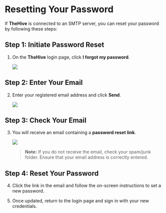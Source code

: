 # Resetting Your Password

If **TheHive** is connected to an SMTP server, you can reset your password by following these steps:

## Step 1: Initiate Password Reset

1. On the **TheHive** login page, click **I forgot my password**.

    ![](/thehive/images/user-guides/user-forgot-password-1.png)

## Step 2: Enter Your Email

2. Enter your registered email address and click **Send**.

    ![](/thehive/images/user-guides/user-forgot-password-2.png)

## Step 3: Check Your Email

3. You will receive an email containing a **password reset link**.

    ![](/thehive/images/user-guides/user-forgot-password-3.png)

   > **Note:** If you do not receive the email, check your spam/junk folder. Ensure that your email address is correctly entered.

## Step 4: Reset Your Password

4. Click the link in the email and follow the on-screen instructions to set a new password.

5. Once updated, return to the login page and sign in with your new credentials.

&nbsp;